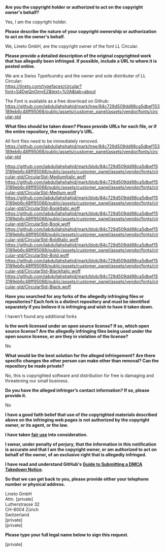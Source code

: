 **Are you the copyright holder or authorized to act on the copyright owner's behalf?**

Yes, I am the copyright holder.

**Please describe the nature of your copyright ownership or authorization to act on the owner's behalf.**

We, Lineto GmbH, are the copyright owner of the font LL Circular.

**Please provide a detailed description of the original copyrighted work that has allegedly been infringed. If possible, include a URL to where it is posted online.**

We are a Swiss Typefoundry and the owner and sole distributer of LL Circular:  
https://lineto.com/typefaces/circular?font=S4DwQnOmyEZ&text=%0A&tab=about

The Font is available as a free download on Github:  
https://github.com/iabdullahshahid/mark/tree/84c729d509dd98ca5dbef153189eb6c48ff95068/public/assets/customer_panel/assets/vendor/fonts/circular-std

**What files should be taken down? Please provide URLs for each file, or if the entire repository, the repository’s URL.**

All font files need to be immediately removed.  
https://github.com/iabdullahshahid/mark/tree/84c729d509dd98ca5dbef153189eb6c48ff95068/public/assets/customer_panel/assets/vendor/fonts/circular-std

https://github.com/iabdullahshahid/mark/blob/84c729d509dd98ca5dbef153189eb6c48ff95068/public/assets/customer_panel/assets/vendor/fonts/circular-std/CircularStd-MediumItalic.woff  
https://github.com/iabdullahshahid/mark/blob/84c729d509dd98ca5dbef153189eb6c48ff95068/public/assets/customer_panel/assets/vendor/fonts/circular-std/CircularStd-Medium.woff  
https://github.com/iabdullahshahid/mark/blob/84c729d509dd98ca5dbef153189eb6c48ff95068/public/assets/customer_panel/assets/vendor/fonts/circular-std/CircularStd-BookItalic.woff  
https://github.com/iabdullahshahid/mark/blob/84c729d509dd98ca5dbef153189eb6c48ff95068/public/assets/customer_panel/assets/vendor/fonts/circular-std/CircularStd-Book.woff  
https://github.com/iabdullahshahid/mark/blob/84c729d509dd98ca5dbef153189eb6c48ff95068/public/assets/customer_panel/assets/vendor/fonts/circular-std/CircularStd-BoldItalic.woff  
https://github.com/iabdullahshahid/mark/blob/84c729d509dd98ca5dbef153189eb6c48ff95068/public/assets/customer_panel/assets/vendor/fonts/circular-std/CircularStd-Bold.woff  
https://github.com/iabdullahshahid/mark/blob/84c729d509dd98ca5dbef153189eb6c48ff95068/public/assets/customer_panel/assets/vendor/fonts/circular-std/CircularStd-BlackItalic.woff  
https://github.com/iabdullahshahid/mark/blob/84c729d509dd98ca5dbef153189eb6c48ff95068/public/assets/customer_panel/assets/vendor/fonts/circular-std/CircularStd-Black.woff  

**Have you searched for any forks of the allegedly infringing files or repositories? Each fork is a distinct repository and must be identified separately if you believe it is infringing and wish to have it taken down.**

I haven't found any additional forks

**Is the work licensed under an open source license? If so, which open source license? Are the allegedly infringing files being used under the open source license, or are they in violation of the license?**

No

**What would be the best solution for the alleged infringement? Are there specific changes the other person can make other than removal? Can the repository be made private?**

No, this is copyrighted software and distribution for free is damaging and threatening our small business.

**Do you have the alleged infringer’s contact information? If so, please provide it.**

No

**I have a good faith belief that use of the copyrighted materials described above on the infringing web pages is not authorized by the copyright owner, or its agent, or the law.**

**I have taken <a href="https://www.lumendatabase.org/topics/22">fair use</a> into consideration.**

**I swear, under penalty of perjury, that the information in this notification is accurate and that I am the copyright owner, or am authorized to act on behalf of the owner, of an exclusive right that is allegedly infringed.**

**I have read and understand GitHub's <a href="https://docs.github.com/articles/guide-to-submitting-a-dmca-takedown-notice/">Guide to Submitting a DMCA Takedown Notice</a>.**

**So that we can get back to you, please provide either your telephone number or physical address.**

Lineto GmbH  
Attn. [private]  
Lutherstrasse 32  
CH-8004 Zürich  
Switzerland  
[private]  
[private]

**Please type your full legal name below to sign this request.**

[private]
